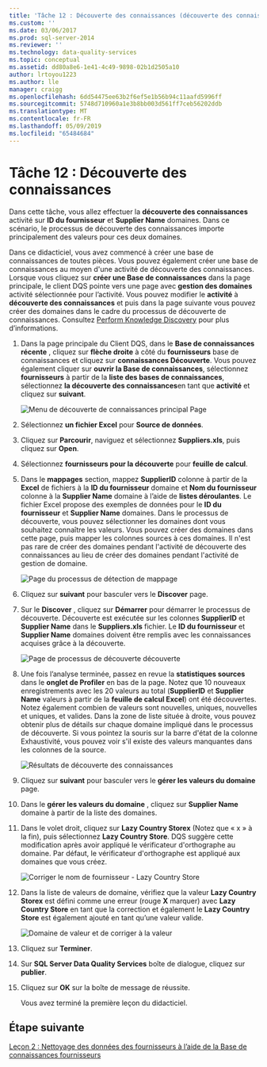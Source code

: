 ```yaml
---
title: 'Tâche 12 : Découverte des connaissances (découverte des connaissances) | Microsoft Docs'
ms.custom: ''
ms.date: 03/06/2017
ms.prod: sql-server-2014
ms.reviewer: ''
ms.technology: data-quality-services
ms.topic: conceptual
ms.assetid: dd80a8e6-1e41-4c49-9898-02b1d2505a10
author: lrtoyou1223
ms.author: lle
manager: craigg
ms.openlocfilehash: 6dd54475ee63b2f6ef5e1b56b94c11aafd5996ff
ms.sourcegitcommit: 5748d710960a1e3b8bb003d561ff7ceb56202ddb
ms.translationtype: MT
ms.contentlocale: fr-FR
ms.lasthandoff: 05/09/2019
ms.locfileid: "65484684"
---
```

# <a name="task-12-discovering-knowledge-knowledge-discovery"></a>Tâche 12 : Découverte des connaissances
  Dans cette tâche, vous allez effectuer la **découverte des connaissances** activité sur **ID du fournisseur** et **Supplier Name** domaines. Dans ce scénario, le processus de découverte des connaissances importe principalement des valeurs pour ces deux domaines.  
  
 Dans ce didacticiel, vous avez commencé à créer une base de connaissances de toutes pièces. Vous pouvez également créer une base de connaissances au moyen d'une activité de découverte des connaissances. Lorsque vous cliquez sur **créer une Base de connaissances** dans la page principale, le client DQS pointe vers une page avec **gestion des domaines** activité sélectionnée pour l’activité. Vous pouvez modifier le **activité** à **découverte des connaissances** et puis dans la page suivante vous pouvez créer des domaines dans le cadre du processus de découverte de connaissances. Consultez [Perform Knowledge Discovery](https://msdn.microsoft.com/library/hh510398.aspx) pour plus d’informations.  
  
1.  Dans la page principale du Client DQS, dans le **Base de connaissances récente** , cliquez sur **flèche droite** à côté du **fournisseurs** base de connaissances et cliquez sur **connaissances Découverte**. Vous pouvez également cliquer sur **ouvrir la Base de connaissances**, sélectionnez **fournisseurs** à partir de la **liste des bases de connaissances**, sélectionnez **la découverte des connaissances**en tant que **activité** et cliquez sur **suivant**.  
  
     ![Menu de découverte de connaissances principal Page](../../2014/tutorials/media/et-discoveringknowledge-01.jpg "Menu de découverte de connaissances principal Page")  
  
2.  Sélectionnez **un fichier Excel** pour **Source de données**.  
  
3.  Cliquez sur **Parcourir**, naviguez et sélectionnez **Suppliers.xls**, puis cliquez sur **Open**.  
  
4.  Sélectionnez **fournisseurs pour la découverte** pour **feuille de calcul**.  
  
5.  Dans le **mappages** section, mappez **SupplierID** colonne à partir de la **Excel** de fichiers à la **ID du fournisseur** domaine et  **Nom du fournisseur** colonne à la **Supplier Name** domaine à l’aide de **listes déroulantes**. Le fichier Excel propose des exemples de données pour le **ID du fournisseur** et **Supplier Name** domaines. Dans le processus de découverte, vous pouvez sélectionner les domaines dont vous souhaitez connaître les valeurs. Vous pouvez créer des domaines dans cette page, puis mapper les colonnes sources à ces domaines. Il n'est pas rare de créer des domaines pendant l'activité de découverte des connaissances au lieu de créer des domaines pendant l'activité de gestion de domaine.  
  
     ![Page du processus de détection de mappage](../../2014/tutorials/media/et-discoveringknowledge-02.jpg "Page du processus de détection de mappage")  
  
6.  Cliquez sur **suivant** pour basculer vers le **Discover** page.  
  
7.  Sur le **Discover** , cliquez sur **Démarrer** pour démarrer le processus de découverte. Découverte est exécutée sur les colonnes **SupplierID** et **Supplier Name** dans le **Suppliers.xls** fichier. Le **ID du fournisseur** et **Supplier Name** domaines doivent être remplis avec les connaissances acquises grâce à la découverte.  
  
     ![Page de processus de découverte découverte](../../2014/tutorials/media/et-discoveringknowledge-03.jpg "découvrir Page du processus de détection")  
  
8.  Une fois l’analyse terminée, passez en revue la **statistiques sources** dans le **onglet de Profiler** en bas de la page. Notez que 10 nouveaux enregistrements avec les 20 valeurs au total (**SupplierID** et **Supplier Name** valeurs à partir de la **feuille de calcul Excel**) ont été découvertes. Notez également combien de valeurs sont nouvelles, uniques, nouvelles et uniques, et valides. Dans la zone de liste située à droite, vous pouvez obtenir plus de détails sur chaque domaine impliqué dans le processus de découverte. Si vous pointez la souris sur la barre d'état de la colonne Exhaustivité, vous pouvez voir s'il existe des valeurs manquantes dans les colonnes de la source.  
  
     ![Résultats de découverte des connaissances](../../2014/tutorials/media/et-discoveringknowledge-04.jpg "des résultats de découverte de connaissances")  
  
9. Cliquez sur **suivant** pour basculer vers le **gérer les valeurs du domaine** page.  
  
10. Dans le **gérer les valeurs du domaine** , cliquez sur **Supplier Name** domaine à partir de la liste des domaines.  
  
11. Dans le volet droit, cliquez sur **Lazy Country Storex** (Notez que « x » à la fin), puis sélectionnez **Lazy Country Store**. DQS suggère cette modification après avoir appliqué le vérificateur d'orthographe au domaine. Par défaut, le vérificateur d'orthographe est appliqué aux domaines que vous créez.  
  
     ![Corriger le nom de fournisseur - Lazy Country Store](../../2014/tutorials/media/et-discoveringknowledge-05.jpg "corriger le nom du fournisseur - Lazy Country Store")  
  
12. Dans la liste de valeurs de domaine, vérifiez que la valeur **Lazy Country Storex** est défini comme une erreur (rouge **X** marquer) avec **Lazy Country Store** en tant que la correction et également le **Lazy Country Store** est également ajouté en tant qu’une valeur valide.  
  
     ![Domaine de valeur et de corriger à la valeur](../../2014/tutorials/media/et-discoveringknowledge-06.jpg "domaine valeur et à corriger à la valeur")  
  
13. Cliquez sur **Terminer**.  
  
14. Sur **SQL Server Data Quality Services** boîte de dialogue, cliquez sur **publier**.  
  
15. Cliquez sur **OK** sur la boîte de message de réussite.  
  
     Vous avez terminé la première leçon du didacticiel.  
  
## <a name="next-step"></a>Étape suivante  
 [Leçon 2 : Nettoyage des données des fournisseurs à l’aide de la Base de connaissances fournisseurs](../../2014/tutorials/lesson-2-cleansing-supplier-data-using-the-suppliers-knowledge-base.md)  
  
  
